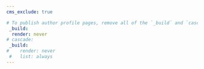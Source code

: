 ```yaml
---
cms_exclude: true

# To publish author profile pages, remove all of the `_build` and `cascade` settings below.
 _build:
  render: never
# cascade:
 _build:
#    render: never
 #   list: always
---
```

